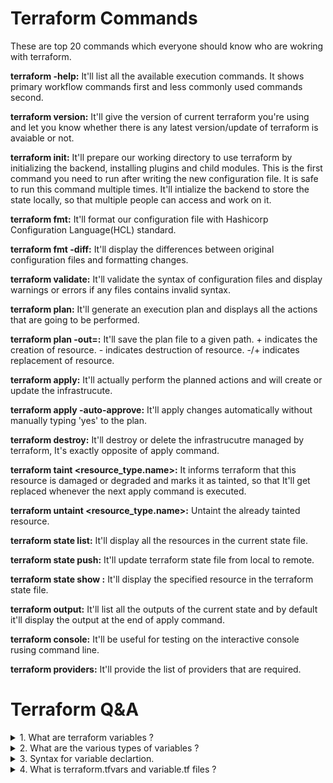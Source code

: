 # Terraform Commands

These are top 20 commands which everyone should know who are wokring with terraform.

**terraform -help:** It'll list all the available execution commands. It shows primary workflow commands first and less commonly used commands second.

**terraform version:** It'll give the version of current terraform you're using and let you know whether there is any latest version/update of terraform is avaiable or not.

**terraform init:** It'll prepare our working directory to use terraform by initializing the backend, installing plugins and child modules. This is the first command you need to run after writing the new configuration file. It is safe to run this command multiple times. It'll intialize the backend to store the state locally, so
that multiple people can access and work on it.

**terraform fmt:** It'll format our configuration file with Hashicorp Configuration Language(HCL) standard.

**terraform fmt -diff:** It'll display the differences between original configuration files and formatting changes.

**terraform validate:** It'll validate the syntax of configuration files and display warnings or errors if any files contains invalid syntax.

**terraform plan:** It'll generate an execution plan and displays all the actions that are going to be performed.

**terraform plan -out=<path>:** It'll save the plan file to a given path. + indicates the creation of resource. - indicates destruction of resource. -/+ indicates replacement of resource.
  
**terraform apply:** It'll actually perform the planned actions and will create or update the infrastrucute.

**terraform apply -auto-approve:** It'll apply changes automatically without manually typing 'yes' to the plan.
  
**terraform destroy:** It'll destroy or delete the infrastrucutre managed by terraform, It's exactly opposite of apply command.
  
**terraform taint <resource_type.name>:** It informs terraform that this resource is damaged or degraded and marks it as tainted, so that It'll get replaced whenever the next apply command is executed.
  
**terraform untaint <resource_type.name>:** Untaint the already tainted resource.

**terraform state list:** It'll display all the resources in the current state file.
  
**terraform state push:** It'll update terraform state file from local to remote.
  
**terraform state show <resourcename>:** It'll display the specified resource in the terraform state file.

**terraform output:** It'll list all the outputs of the current state and by default it'll display the output at the end of apply command.
  
**terraform console:** It'll be useful for testing on the interactive console rusing command line.
  
**terraform providers:** It'll provide the list of providers that are required.

# Terraform Q&A #

<details>
<summary>1. What are terraform variables ?</summary>
<br>
Terraform variables are used to store the values which can be used throughout the configuration file.
</details>

<details>
<summary>2. What are the various types of variables ?</summary>
<br>
Types of variables - String, Number, Boolean, List, Map, Sets.
</details>

<details>
<summary>3. Syntax for variable declartion.</summary>
<br>
variable "<Variable_name>"{
  type = <type_of_your_variable> ==> Eg. string,boolean,number,e.t.c.
  description = "Meaning full description"
  default = "default value"
}
</details>
  
<details>
<summary>4. What is terraform.tfvars and variable.tf files ?</summary>
<br>
*variable.tf:* This file contains the variable definitions with optional default values and type of varibale for your confiuration file.
**terraform.tfvars:** This file is used to assign values to the variables. We can have multiple .tfvars files.
</details>
